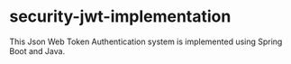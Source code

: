 # security-jwt-implementation
This Json Web Token Authentication system is implemented using Spring Boot and Java.
